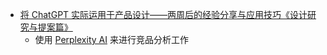 - [将 ChatGPT 实际运用于产品设计——两周后的经验分享与应用技巧《设计研究与提案篇》](https://medium.com/bun-shin/%E5%B0%87-chatgpt-%E5%AF%A6%E9%9A%9B%E9%81%8B%E7%94%A8%E6%96%BC%E7%94%A2%E5%93%81%E8%A8%AD%E8%A8%88-%E5%85%A9%E9%80%B1%E5%BE%8C%E7%9A%84%E7%B6%93%E9%A9%97%E5%88%86%E4%BA%AB%E8%88%87%E6%87%89%E7%94%A8%E6%8A%80%E5%B7%A7-%E8%A8%AD%E8%A8%88%E7%A0%94%E7%A9%B6%E8%88%87%E6%8F%90%E6%A1%88%E7%AF%87-8d232621e901)
	- 使用 [Perplexity AI](https://www.perplexity.ai/) 来进行竞品分析工作